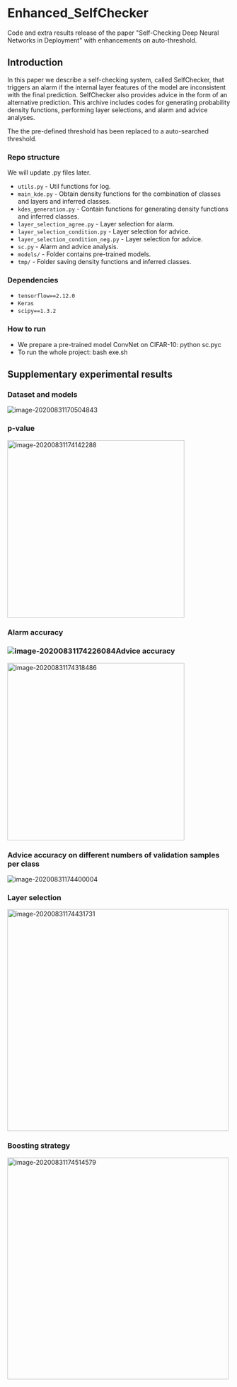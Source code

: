 # Enhanced_SelfChecker

Code and extra results release of the paper "Self-Checking Deep Neural Networks in Deployment" with enhancements on auto-threshold.

## Introduction

In this paper we describe a self-checking system, called SelfChecker, that triggers an alarm if the internal layer features of the model are inconsistent with the final prediction. SelfChecker also provides advice in the form of an alternative prediction. This archive includes codes for generating probability density functions, performing layer selections, and alarm and advice analyses.

The the pre-defined threshold has been replaced to a auto-searched threshold.

### Repo structure

We will update .py files later.

- `utils.py` - Util functions for log.
- `main_kde.py` - Obtain density functions for the combination of classes and layers and inferred classes.
- `kdes_generation.py` - Contain functions for generating density functions and inferred classes.
- `layer_selection_agree.py` - Layer selection for alarm.
- `layer_selection_condition.py` - Layer selection for advice.
- `layer_selection_condition_neg.py` - Layer selection for advice.
- `sc.py` - Alarm and advice analysis.
- `models/` - Folder contains pre-trained models.
- `tmp/` - Folder saving density functions and inferred classes.

### Dependencies

- `tensorflow==2.12.0`
- `Keras`
- `scipy==1.3.2`

### How to run

- We prepare a pre-trained model ConvNet on CIFAR-10: python sc.pyc
- To run the whole project: bash exe.sh

## Supplementary experimental results

### Dataset and models

![image-20200831170504843](img/image-20200831170504843.png)

### p-value

<img src="img/image-20200831174142288.png" alt="image-20200831174142288" width="400px"  />

### Alarm accuracy

### ![image-20200831174226084](img/image-20200831174226084.png)Advice accuracy

<img src="img/image-20200831174318486.png" alt="image-20200831174318486" width="400px"/>

### Advice accuracy on different numbers of validation samples per class

![image-20200831174400004](img/image-20200831174400004.png)

### Layer selection

<img src="img/image-20200831174431731.png" alt="image-20200831174431731" width="500px" />

### Boosting strategy

<img src="img/image-20200831174514579.png" alt="image-20200831174514579" width="500px" />





